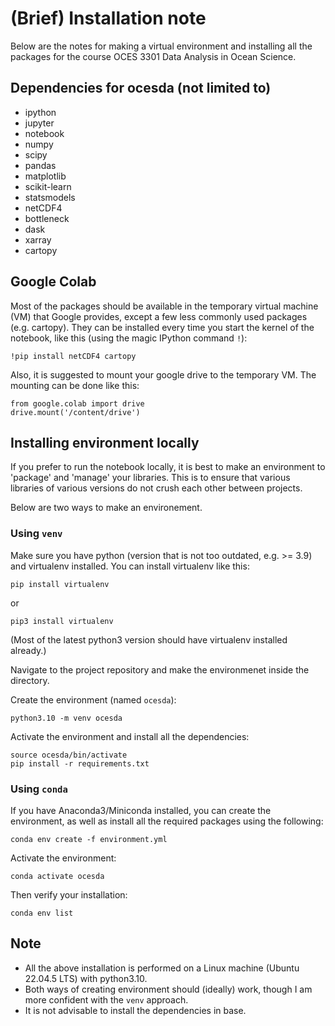 # (Brief) Installation note

Below are the notes for making a virtual environment and installing all the packages for the course OCES 3301 Data Analysis in Ocean Science.

## Dependencies for ocesda (not limited to)

- ipython
- jupyter
- notebook
- numpy
- scipy
- pandas
- matplotlib
- scikit-learn
- statsmodels
- netCDF4
- bottleneck
- dask
- xarray
- cartopy

## Google Colab

Most of the packages should be available in the temporary virtual machine (VM) that Google provides, except a few less commonly used packages (e.g. cartopy). They can be installed every time you start the kernel of the notebook, like this (using the magic IPython command `!`):
```
!pip install netCDF4 cartopy
```

Also, it is suggested to mount your google drive to the temporary VM. The mounting can be done like this:
```
from google.colab import drive
drive.mount('/content/drive')
```

## Installing environment locally

If you prefer to run the notebook locally, it is best to make an environment to 'package' and 'manage' your libraries. This is to ensure that various libraries of various versions do not crush each other between projects.

Below are two ways to make an environement.

### Using `venv`

Make sure you have python (version that is not too outdated, e.g. >= 3.9) and virtualenv installed. You can install virtualenv like this:
```
pip install virtualenv
```
or
```
pip3 install virtualenv
```
(Most of the latest python3 version should have virtualenv installed already.)

Navigate to the project repository and make the environmenet inside the directory.

Create the environment (named `ocesda`):
```
python3.10 -m venv ocesda
```

Activate the environment and install all the dependencies:
```
source ocesda/bin/activate
pip install -r requirements.txt
```


### Using `conda`

If you have Anaconda3/Miniconda installed, you can create the environment, as well as install all the required packages using the following:
```
conda env create -f environment.yml
```

Activate the environment:
```
conda activate ocesda
```

Then verify your installation:
```
conda env list
```

## Note

- All the above installation is performed on a Linux machine (Ubuntu 22.04.5 LTS) with python3.10.
- Both ways of creating environment should (ideally) work, though I am more confident with the `venv` approach.
- It is not advisable to install the dependencies in base.